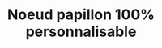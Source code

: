 ---
menuposition: catalogue
image: /img/products/produit24-1.jpg
images:
 - /img/products/produit24-1.jpg
 - /img/products/produit24-2.jpg
 - /img/products/produit24-3.jpg
id: 24-noeud-papillon
title: "Noeud papillon 100% personnalisable"
type: produits
i18nlanguage: fr
---